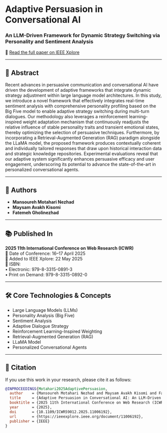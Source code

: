 # Adaptive Persuasion in Conversational AI  
### An LLM-Driven Framework for Dynamic Strategy Switching via Personality and Sentiment Analysis

🔗 [Read the full paper on IEEE Xplore](https://ieeexplore.ieee.org/document/11006192)

---

## 🧠 Abstract

Recent advances in persuasive communication and conversational AI have driven the development of adaptive frameworks that integrate dynamic strategy adjustment within large language model architectures. In this study, we introduce a novel framework that effectively integrates real-time sentiment analysis with comprehensive personality profiling based on the Big Five model to enable adaptive strategy switching during multi-turn dialogues. Our methodology also leverages a reinforcement learning-inspired weight adaptation mechanism that continuously readjusts the relative influence of stable personality traits and transient emotional states, thereby optimizing the selection of persuasive techniques. Furthermore, by incorporating a Retrieval-Augmented Generation (RAG) paradigm alongside the LLaMA model, the proposed framework produces contextually coherent and individually tailored responses that draw upon historical interaction data and strategic knowledge repositories. Experimental evaluations reveal that our adaptive system significantly enhances persuasive efficacy and user engagement, underscoring its potential to advance the state-of-the-art in personalized conversational agents.

---

## 👥 Authors

- **Mansoureh Motahari Nezhad**
- **Maysam Avakh Kisomi**
- **Fatemeh Gholinezhad**

---

## 📚 Published In

**2025 11th International Conference on Web Research (ICWR)**  
📅 Date of Conference: 16–17 April 2025  
📅 Added to IEEE Xplore: 22 May 2025  
📘 ISBN:  
• Electronic: 979-8-3315-0891-3  
• Print on Demand: 979-8-3315-0892-0

---

## 🛠️ Core Technologies & Concepts

- Large Language Models (LLMs)
- Personality Analysis (Big Five)
- Sentiment Analysis
- Adaptive Dialogue Strategy
- Reinforcement Learning-Inspired Weighting
- Retrieval-Augmented Generation (RAG)
- LLaMA Model
- Personalized Conversational Agents

---

## 📖 Citation

If you use this work in your research, please cite it as follows:

```bibtex
@INPROCEEDINGS{Motahari2025AdaptivePersuasion,
  author    = {Mansoureh Motahari Nezhad and Maysam Avakh Kisomi and Fatemeh Gholinezhad},
  title     = {Adaptive Persuasion in Conversational AI: An LLM-Driven Framework for Dynamic Strategy Switching via Personality and Sentiment Analysis},
  booktitle = {2025 11th International Conference on Web Research (ICWR)},
  year      = {2025},
  doi       = {10.1109/ICWR59012.2025.11006192},
  url       = {https://ieeexplore.ieee.org/document/11006192},
  publisher = {IEEE}
}
